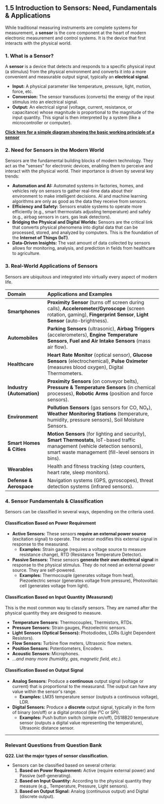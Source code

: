 

## **1.5 Introduction to Sensors: Need, Fundamentals & Applications**

While traditional measuring instruments are complete systems for measurement, a **sensor** is the core component at the heart of modern electronic measurement and control systems. It is the device that first interacts with the physical world.

### **1. What is a Sensor?**

A **sensor** is a device that detects and responds to a specific physical input (a stimulus) from the physical environment and converts it into a more convenient and measurable output signal, typically an **electrical signal**.

*   **Input:** A physical parameter like temperature, pressure, light, motion, force, etc.
*   **Conversion:** The sensor transduces (converts) the energy of the input stimulus into an electrical signal.
*   **Output:** An electrical signal (voltage, current, resistance, or capacitance) whose magnitude is proportional to the magnitude of the input quantity. This signal is then interpreted by a system (like a microcontroller or computer).

[**Click here for a simple diagram showing the basic working principle of a sensor**](https://www.google.com/search?tbm=isch&q=basic+working+principle+of+a+sensor+diagram)

### **2. Need for Sensors in the Modern World**

Sensors are the fundamental building blocks of modern technology. They act as the "senses" for electronic devices, enabling them to perceive and interact with the physical world. Their importance is driven by several key trends:

*   **Automation and AI:** Automated systems in factories, homes, and vehicles rely on sensors to gather real-time data about their environment to make intelligent decisions. AI and machine learning algorithms are only as good as the data they receive from sensors.
*   **Efficiency and Safety:** Sensors enable systems to operate more efficiently (e.g., smart thermostats adjusting temperature) and safely (e.g., airbag sensors in cars, gas leak detectors).
*   **Bridging the Physical and Digital Worlds:** Sensors are the critical link that converts physical phenomena into digital data that can be processed, stored, and analyzed by computers. This is the foundation of the **Internet of Things (IoT)**.
*   **Data-Driven Insights:** The vast amount of data collected by sensors allows for monitoring, analysis, and prediction in fields from healthcare to agriculture.

### **3. Real-World Applications of Sensors**

Sensors are ubiquitous and integrated into virtually every aspect of modern life.

| Domain | Applications and Examples |
| :--- | :--- |
| **Smartphones** | **Proximity Sensor** (turns off screen during calls), **Accelerometer/Gyroscope** (screen rotation, gaming), **Fingerprint Sensor**, **Light Sensor** (auto-brightness). |
| **Automobiles** | **Parking Sensors** (ultrasonic), **Airbag Triggers** (accelerometers), **Engine Temperature Sensors**, **Fuel and Air Intake Sensors** (mass air flow). |
| **Healthcare** | **Heart Rate Monitor** (optical sensor), **Glucose Sensors** (electrochemical), **Pulse Oximeter** (measures blood oxygen), Digital Thermometers. |
| **Industry (Automation)** | **Proximity Sensors** (on conveyor belts), **Pressure & Temperature Sensors** (in chemical processes), **Robotic Arms** (position and force sensors). |
| **Environment** | **Pollution Sensors** (gas sensors for CO, NO₂), **Weather Monitoring Stations** (temperature, humidity, pressure sensors), Soil Moisture Sensors. |
| **Smart Homes & Cities** | **Motion Sensors** (for lighting and security), **Smart Thermostats**, IoT-based traffic management (vehicle detection sensors), smart waste management (fill-level sensors in bins). |
| **Wearables** | Health and fitness tracking (step counters, heart rate, sleep monitors). |
| **Defense & Aerospace** | Navigation systems (GPS, gyroscopes), threat detection systems (infrared sensors). |

### **4. Sensor Fundamentals & Classification**

Sensors can be classified in several ways, depending on the criteria used.

#### **Classification Based on Power Requirement**

*   **Active Sensors:** These sensors **require an external power source** (excitation signal) to operate. The sensor modifies this external signal in response to the measurand.
    *   **Examples:** Strain gauge (requires a voltage source to measure resistance change), RTD (Resistance Temperature Detector).
*   **Passive Sensors:** These sensors **generate their own electrical signal** in response to the physical stimulus. They do not need an external power source. They are self-powered.
    *   **Examples:** Thermocouple (generates voltage from heat), Piezoelectric sensor (generates voltage from pressure), Photovoltaic cell (generates voltage from light).

#### **Classification Based on Input Quantity (Measurand)**

This is the most common way to classify sensors. They are named after the physical quantity they are designed to measure.
*   **Temperature Sensors:** Thermocouples, Thermistors, RTDs.
*   **Pressure Sensors:** Strain gauges, Piezoelectric sensors.
*   **Light Sensors (Optical Sensors):** Photodiodes, LDRs (Light Dependent Resistors).
*   **Flow Sensors:** Turbine flow meters, Ultrasonic flow meters.
*   **Position Sensors:** Potentiometers, Encoders.
*   **Acoustic Sensors:** Microphones.
*   *...and many more (humidity, gas, magnetic field, etc.).*

#### **Classification Based on Output Signal**

*   **Analog Sensors:** Produce a **continuous** output signal (voltage or current) that is proportional to the measurand. The output can have any value within the sensor's range.
    *   **Examples:** LM35 temperature sensor (outputs a continuous voltage), LDR.
*   **Digital Sensors:** Produce a **discrete** output signal, typically in the form of binary (on/off) or a digital protocol (like I²C or SPI).
    *   **Examples:** Push button switch (simple on/off), DS18B20 temperature sensor (outputs a digital value representing the temperature), Ultrasonic distance sensor.

---
### **Relevant Questions from Question Bank**

**Q22. List the major types of sensor classification.**
*   Sensors can be classified based on several criteria:
    1.  **Based on Power Requirement:** Active (require external power) and Passive (self-generating).
    2.  **Based on Input Quantity:** According to the physical quantity they measure (e.g., Temperature, Pressure, Light sensors).
    3.  **Based on Output Signal:** Analog (continuous output) and Digital (discrete output).